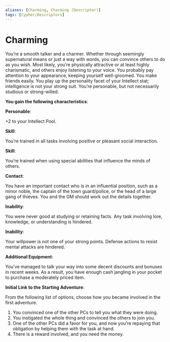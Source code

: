 ```yaml
---
aliases: [Charming, Charming (Descriptor)]
tags: [Cypher/Descriptors]
---
```


# Charming

You’re a smooth talker and a charmer. Whether through seemingly supernatural means or just a way with words, you can convince others to do as you wish. Most likely, you’re physically attractive or at least highly charismatic, and others enjoy listening to your voice. You probably pay attention to your appearance, keeping yourself well-groomed. You make friends easily. You play up the personality facet of your Intellect stat; intelligence is not your strong suit. You’re personable, but not necessarily studious or strong-willed.

**You gain the following characteristics**:

**Personable**:

+2 to your Intellect Pool.

**Skill**:

You’re trained in all tasks involving positive or pleasant social interaction.

**Skill**:

You’re trained when using special abilities that influence the minds of others.

**Contact**:

You have an important contact who is in an influential position, such as a minor noble, the captain of the town guard/police, or the head of a large gang of thieves. You and the GM should work out the details together.

**Inability**:

You were never good at studying or retaining facts. Any task involving lore, knowledge, or understanding is hindered.

**Inability**:

Your willpower is not one of your strong points. Defense actions to resist mental attacks are hindered.

**Additional Equipment**:

You’ve managed to talk your way into some decent discounts and bonuses in recent weeks. As a result, you have enough cash jangling in your pocket to purchase a moderately priced item.

**Initial Link to the Starting Adventure**:

From the following list of options, choose how you became involved in the first adventure.

1. You convinced one of the other PCs to tell you what they were doing.
2. You instigated the whole thing and convinced the others to join you.
3. One of the other PCs did a favor for you, and now you’re repaying that obligation by helping them with the task at hand.
4. There is a reward involved, and you need the money.

